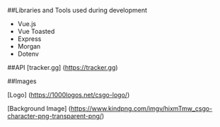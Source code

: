 
##Libraries and Tools used during development
- Vue.js
- Vue Toasted
- Express
- Morgan
- Dotenv

##API
[tracker.gg] (https://tracker.gg)

##Images 

[Logo] (https://1000logos.net/csgo-logo/)

[Background Image] (https://www.kindpng.com/imgv/hixmTmw_csgo-character-png-transparent-png/)